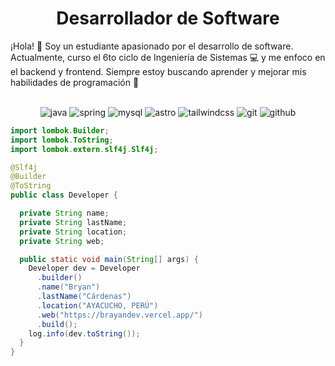 <h1 align="center">
<b>Desarrollador de Software</b>
</h1>

¡Hola! 👋 Soy un estudiante apasionado por el desarrollo de software. Actualmente, curso el 6to ciclo de Ingeniería de Sistemas 💻 y me enfoco en el backend y frontend. Siempre estoy buscando aprender y mejorar mis habilidades de programación 🚀

<br>


<div align="center">
<img src="https://img.shields.io/badge/-Java-F89820?style=for-the-badge&logo=java&logoColor=F89820&labelColor=282828" alt="java">
<img src="https://img.shields.io/badge/-Spring-6DB33F?style=for-the-badge&logo=spring&logoColor=6DB33F&labelColor=282828" alt="spring">
<img src="https://img.shields.io/badge/-MySQL-4479A1?style=for-the-badge&logo=mysql&logoColor=white&labelColor=282828" alt="mysql">
<img src="https://img.shields.io/badge/-Astro-FF5D01?style=for-the-badge&logo=astro&logoColor=white&labelColor=282828" alt="astro">
<img src="https://img.shields.io/badge/-Tailwind%20CSS-06B6D4?style=for-the-badge&logo=tailwindcss&logoColor=white&labelColor=282828" alt="tailwindcss">
<img src="https://img.shields.io/badge/-Git-F05032?style=for-the-badge&logo=git&logoColor=white&labelColor=282828" alt="git">
<img src="https://img.shields.io/badge/-GitHub-181717?style=for-the-badge&logo=github&logoColor=white&labelColor=282828" alt="github">
</div>


```java
import lombok.Builder;
import lombok.ToString;
import lombok.extern.slf4j.Slf4j;

@Slf4j
@Builder
@ToString
public class Developer {

  private String name;
  private String lastName;
  private String location;
  private String web;

  public static void main(String[] args) {
    Developer dev = Developer
      .builder()
      .name("Bryan")
      .lastName("Cárdenas")
      .location("AYACUCHO, PERÚ")
      .web("https://brayandev.vercel.app/")
      .build();
    log.info(dev.toString());
  }
}
```
